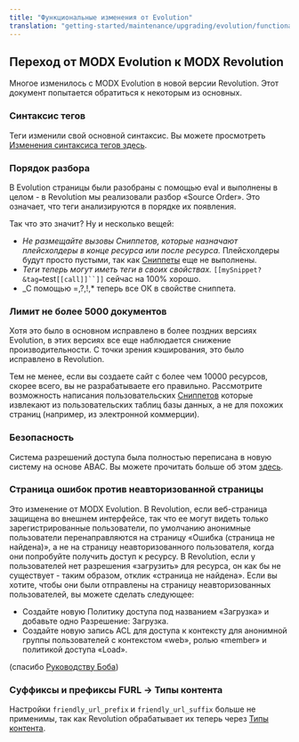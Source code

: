 ```yaml
---
title: "Функциональные изменения от Evolution"
translation: "getting-started/maintenance/upgrading/evolution/functional-changes"
---
```


## Переход от MODX Evolution к MODX Revolution

Многое изменилось с MODX Evolution в новой версии Revolution. Этот документ попытается обратиться к некоторым из основных.

### Синтаксис тегов

Теги изменили свой основной синтаксис. Вы можете просмотреть [Изменения синтаксиса тегов здесь](building-sites/tag-syntax "Синтаксис тегов").

### Порядок разбора

В Evolution страницы были разобраны с помощью eval и выполнены в целом - в Revolution мы реализовали разбор «Source Order». Это означает, что теги анализируются в порядке их появления.

Так что это значит? Ну и несколько вещей:

- _Не размещайте вызовы Сниппетов, которые назначают плейсхолдеры в конце ресурса или после ресурса._ Плейсхолдеры будут просто пустыми, так как [Сниппеты](extending-modx/snippets "Сниппеты") еще не выполнены.
- _Теги теперь могут иметь теги в своих свойствах._ `[[mySnippet? &tag=`test`[[call]]``]]` сейчас на 100% хорошо.
- \_С помощью =,?,!,\* теперь все ОК в свойстве сниппета.

### Лимит не более 5000 документов

Хотя это было в основном исправлено в более поздних версиях Evolution, в этих версиях все еще наблюдается снижение производительности. С точки зрения кэширования, это было исправлено в Revolution.

Тем не менее, если вы создаете сайт с более чем 10000 ресурсов, скорее всего, вы не разрабатываете его правильно. Рассмотрите возможность написания пользовательских [Сниппетов](extending-modx/snippets "Сниппеты") которые извлекают из пользовательских таблиц базы данных, а не для похожих страниц (например, из электронной коммерции).

### Безопасность

Система разрешений доступа была полностью переписана в новую систему на основе ABAC. Вы можете прочитать больше об этом [здесь](building-sites/client-proofing/security "Безопасность").

### Страница ошибок против неавторизованной страницы

Это изменение от MODX Evolution. В Revolution, если веб-страница защищена во внешнем интерфейсе, так что ее могут видеть только зарегистрированные пользователи, по умолчанию анонимные пользователи перенаправляются на страницу «Ошибка (страница не найдена)», а не на страницу неавторизованного пользователя, когда они попробуйте получить доступ к ресурсу. В Revolution, если у пользователей нет разрешения «загрузить» для ресурса, он как бы не существует - таким образом, отклик «страница не найдена». Если вы хотите, чтобы они были отправлены на страницу неавторизованных пользователей, вы можете сделать следующее:

- Создайте новую Политику доступа под названием «Загрузка» и добавьте одно Разрешение: Загрузка.
- Создайте новую запись ACL для доступа к контексту для анонимной группы пользователей с контекстом «web», ролью «member» и политикой доступа «Load».

(спасибо [Руководству Боба](http://bobsguides.com/revolution-permissions.html))

### Суффиксы и префиксы FURL -> Типы контента

Настройки `friendly_url_prefix` и `friendly_url_suffix` больше не применимы, так как Revolution обрабатывает их теперь через [Типы контента](building-sites/resources/content-types "Типы контента").
